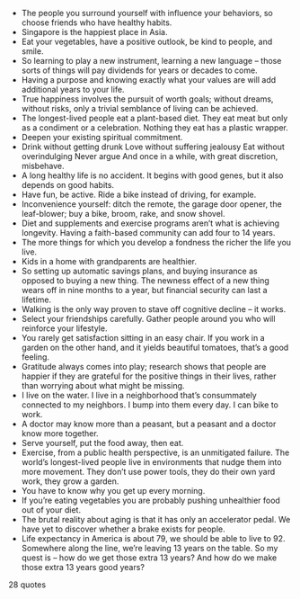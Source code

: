  - The people you surround yourself with influence your behaviors, so choose friends who have healthy habits.
 - Singapore is the happiest place in Asia.
 - Eat your vegetables, have a positive outlook, be kind to people, and smile.
 - So learning to play a new instrument, learning a new language – those sorts of things will pay dividends for years or decades to come.
 - Having a purpose and knowing exactly what your values are will add additional years to your life.
 - True happiness involves the pursuit of worth goals; without dreams, without risks, only a trivial semblance of living can be achieved.
 - The longest-lived people eat a plant-based diet. They eat meat but only as a condiment or a celebration. Nothing they eat has a plastic wrapper.
 - Deepen your existing spiritual commitment.
 - Drink without getting drunk Love without suffering jealousy Eat without overindulging Never argue And once in a while, with great discretion, misbehave.
 - A long healthy life is no accident. It begins with good genes, but it also depends on good habits.
 - Have fun, be active. Ride a bike instead of driving, for example.
 - Inconvenience yourself: ditch the remote, the garage door opener, the leaf-blower; buy a bike, broom, rake, and snow shovel.
 - Diet and supplements and exercise programs aren’t what is achieving longevity. Having a faith-based community can add four to 14 years.
 - The more things for which you develop a fondness the richer the life you live.
 - Kids in a home with grandparents are healthier.
 - So setting up automatic savings plans, and buying insurance as opposed to buying a new thing. The newness effect of a new thing wears off in nine months to a year, but financial security can last a lifetime.
 - Walking is the only way proven to stave off cognitive decline – it works.
 - Select your friendships carefully. Gather people around you who will reinforce your lifestyle.
 - You rarely get satisfaction sitting in an easy chair. If you work in a garden on the other hand, and it yields beautiful tomatoes, that’s a good feeling.
 - Gratitude always comes into play; research shows that people are happier if they are grateful for the positive things in their lives, rather than worrying about what might be missing.
 - I live on the water. I live in a neighborhood that’s consummately connected to my neighbors. I bump into them every day. I can bike to work.
 - A doctor may know more than a peasant, but a peasant and a doctor know more together.
 - Serve yourself, put the food away, then eat.
 - Exercise, from a public health perspective, is an unmitigated failure. The world’s longest-lived people live in environments that nudge them into more movement. They don’t use power tools, they do their own yard work, they grow a garden.
 - You have to know why you get up every morning.
 - If you’re eating vegetables you are probably pushing unhealthier food out of your diet.
 - The brutal reality about aging is that it has only an accelerator pedal. We have yet to discover whether a brake exists for people.
 - Life expectancy in America is about 79, we should be able to live to 92. Somewhere along the line, we’re leaving 13 years on the table. So my quest is – how do we get those extra 13 years? And how do we make those extra 13 years good years?

28 quotes